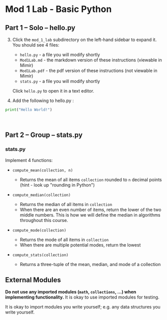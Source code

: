 # Mod 1 Lab - Basic Python

## Part 1 – Solo – hello.py
3)	Click the `mod_1_lab` subdirectory on the left-hand sidebar to expand it. You should see 4 files:
    * `hello.py` - a file you will modify shortly
    * `Mod1Lab.md` - the markdown version of these instructions (viewable in Mimir)
    * `Mod1Lab.pdf` - the pdf version of these instructions (not viewable in Mimir)
    * `stats.py` - a file you will modify shortly

    Click `hello.py` to open it in a text editor.

4) Add the following to hello.py :
```python
print("Hello World!")
```
 
## Part 2 – Group – stats.py

### stats.py
Implement 4 functions:
* `compute_mean(collection, n)`
   * Returns the mean of all items `collection` rounded to `n` decimal points (hint - look up "rounding in Python") 

* `compute_median(collection)`
   * Returns the median of all items in `collection`
   * When there are an even number of items, return the lower of the two middle numbers. This is how we will define the median in algorithms throughout this course.

* `compute_mode(collection)` 
   * Returns the mode of all items in `collection`
   * When there are multiple potential modes, return the lowest 

* `compute_stats(collection)`
   * Returns a three-tuple of the mean, median, and mode of a collection
## External Modules
**Do not use any imported modules (`math`, `collections`, ...) when implementing functionality.** It is okay to use imported modules for testing.

It is okay to import modules you write yourself; e.g. any data structures you write yourself.
